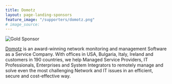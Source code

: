 ```yaml
---
title: Domotz
layout: page-landing-sponsors
feature_image: "/supporters/domotz.png"
# image_source:
---
```


![Gold Sponsor](../assets/images/supporters/gold.png)

[Domotz](https://www.domotz.com/) is an award-winning network monitoring and management Software as a Service Company.
With offices in USA, Bulgaria, Italy, Ireland and customers in 190 countries, we help Managed Service Providers, IT Professionals, Enterprises and System Integrators to remotely manage and solve even the most challenging Network and IT issues in an efficient, secure and cost-effective way.